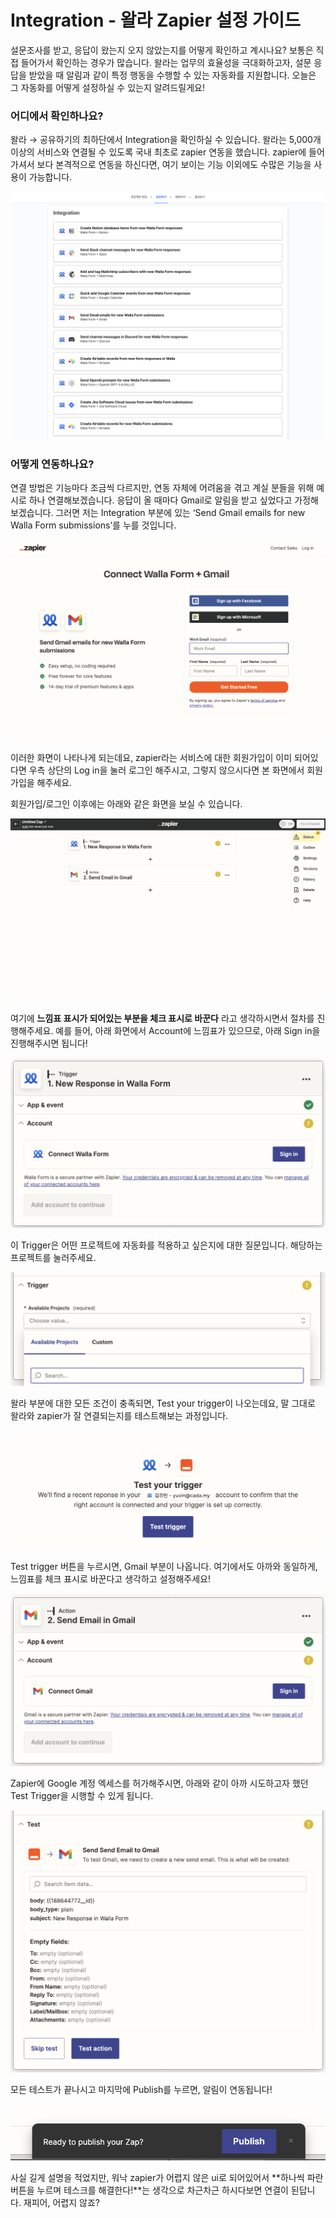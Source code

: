 # Integration - 왈라 Zapier 설정 가이드

설문조사를 받고, 응답이 왔는지 오지 않았는지를 어떻게 확인하고 계시나요? 보통은 직접 들어가서 확인하는 경우가 많습니다. 왈라는 업무의 효율성을 극대화하고자, 설문 응답을 받았을 때 알림과 같이 특정 행동을 수행할 수 있는 자동화를 지원합니다. 오늘은 그 자동화를 어떻게 설정하실 수 있는지 알려드릴게요!

### 어디에서 확인하나요?

왈라 → 공유하기의 최하단에서 Integration을 확인하실 수 있습니다. 왈라는 5,000개 이상의 서비스와 연결될 수 있도록 국내 최초로 zapier 연동을 했습니다. zapier에 들어가셔서 보다 본격적으로 연동을 하신다면, 여기 보이는 기능 이외에도 수많은 기능을 사용이 가능합니다.

![Untitled](src/afbc98ce2f3c4fc4b3947d13600d76b2/Untitled.png)

### 어떻게 연동하나요?

연결 방법은 기능마다 조금씩 다르지만, 연동 자체에 어려움을 겪고 계실 분들을 위해 예시로 하나 연결해보겠습니다. 응답이 올 때마다 Gmail로 알림을 받고 싶었다고 가정해보겠습니다. 그러면 저는 Integration 부분에 있는 ‘Send Gmail emails for new Walla Form submissions’를 누를 것입니다.

![Untitled](src/afbc98ce2f3c4fc4b3947d13600d76b2/Untitled%201.png)

이러한 화면이 나타나게 되는데요, zapier라는 서비스에 대한 회원가입이 이미 되어있다면 우측 상단의 Log in을 눌러 로그인 해주시고, 그렇지 않으시다면 본 화면에서 회원가입을 해주세요.

회원가입/로그인 이후에는 아래와 같은 화면을 보실 수 있습니다.

![Untitled](src/afbc98ce2f3c4fc4b3947d13600d76b2/Untitled%202.png)

여기에 **느낌표 표시가 되어있는 부분을 체크 표시로 바꾼다** 라고 생각하시면서 절차를 진행해주세요. 예를 들어, 아래 화면에서 Account에 느낌표가 있으므로, 아래 Sign in을 진행해주시면 됩니다!

![Untitled](src/afbc98ce2f3c4fc4b3947d13600d76b2/Untitled%203.png)

이 Trigger은 어떤 프로젝트에 자동화를 적용하고 싶은지에 대한 질문입니다. 해당하는 프로젝트를 눌러주세요.

![Untitled](src/afbc98ce2f3c4fc4b3947d13600d76b2/Untitled%204.png)

왈라 부분에 대한 모든 조건이 충족되면, Test your trigger이 나오는데요, 말 그대로 왈라와 zapier가 잘 연결되는지를 테스트해보는 과정입니다.

![Untitled](src/afbc98ce2f3c4fc4b3947d13600d76b2/Untitled%205.png)

Test trigger 버튼을 누르시면, Gmail 부분이 나옵니다. 여기에서도 아까와 동일하게, 느낌표를 체크 표시로 바꾼다고 생각하고 설정해주세요!

![Untitled](src/afbc98ce2f3c4fc4b3947d13600d76b2/Untitled%206.png)

Zapier에 Google 계정 엑세스를 허가해주시면, 아래와 같이 아까 시도하고자 했던 Test Trigger을 시행할 수 있게 됩니다.

![Untitled](src/afbc98ce2f3c4fc4b3947d13600d76b2/Untitled%207.png)

모든 테스트가 끝나시고 마지막에 Publish를 누르면, 알림이 연동됩니다!

![Untitled](src/afbc98ce2f3c4fc4b3947d13600d76b2/Untitled%208.png)

사실 길게 설명을 적었지만, 워낙 zapier가 어렵지 않은 ui로 되어있어서 **하나씩 파란 버튼을 누르며 테스크를 해결한다!**는 생각으로 차근차근 하시다보면 연결이 된답니다. 재피어, 어렵지 않죠?
